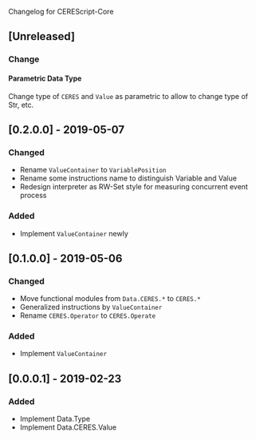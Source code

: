 Changelog for CEREScript-Core

## [Unreleased]

### Change

#### Parametric Data Type

Change type of `CERES` and `Value` as parametric to allow to change type of Str, etc.

## [0.2.0.0] - 2019-05-07
### Changed
* Rename `ValueContainer` to `VariablePosition`
* Rename some instructions name to distinguish Variable and Value
* Redesign interpreter as RW-Set style for measuring concurrent event process
### Added
* Implement `ValueContainer` newly

## [0.1.0.0] - 2019-05-06
### Changed
* Move functional modules from `Data.CERES.*` to `CERES.*`
* Generalized instructions by `ValueContainer`
* Rename `CERES.Operator` to `CERES.Operate`
### Added
* Implement `ValueContainer`

## [0.0.0.1] - 2019-02-23
### Added
* Implement Data.Type
* Implement Data.CERES.Value
